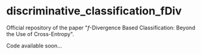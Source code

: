 # discriminative_classification_fDiv

Official repository of the paper "$f$-Divergence Based Classification: Beyond the Use of Cross-Entropy". 

Code available soon...
